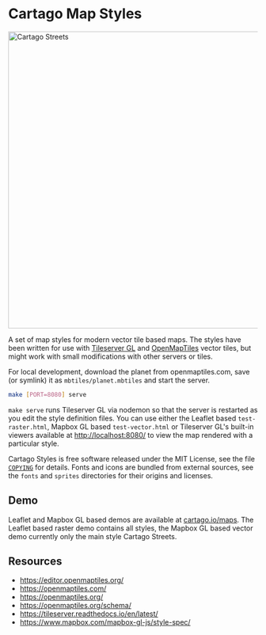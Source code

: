 Cartago Map Styles
==================

<img src="https://otsaloma.io/pub/cartago-streets.png" width="600" alt="Cartago Streets">

A set of map styles for modern vector tile based maps. The styles have
been written for use with [Tileserver GL](http://tileserver.org/) and
[OpenMapTiles](https://openmaptiles.org/) vector tiles, but might work
with small modifications with other servers or tiles.

For local development, download the planet from openmaptiles.com, save
(or symlink) it as `mbtiles/planet.mbtiles` and start the server.

```bash
make [PORT=8080] serve
```

`make serve` runs Tileserver GL via nodemon so that the server is
restarted as you edit the style definition files. You can use either the
Leaflet based `test-raster.html`, Mapbox GL based `test-vector.html` or
Tileserver GL's built-in viewers available at <http://localhost:8080/>
to view the map rendered with a particular style.

Cartago Styles is free software released under the MIT License, see the
file [`COPYING`](COPYING) for details. Fonts and icons are bundled from
external sources, see the `fonts` and `sprites` directories for their
origins and licenses.

## Demo

Leaflet and Mapbox GL based demos are available at
[cartago.io/maps](http://cartago.io/maps/). The Leaflet based raster
demo contains all styles, the Mapbox GL based vector demo currently only
the main style Cartago Streets.

## Resources

* <https://editor.openmaptiles.org/>
* <https://openmaptiles.com/>
* <https://openmaptiles.org/>
* <https://openmaptiles.org/schema/>
* <https://tileserver.readthedocs.io/en/latest/>
* <https://www.mapbox.com/mapbox-gl-js/style-spec/>
